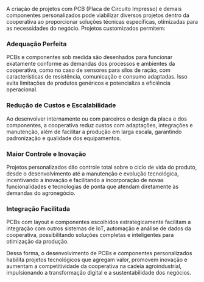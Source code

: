 A criação de projetos com PCB (Placa de Circuito Impresso) e demais componentes personalizados pode viabilizar diversos projetos dentro da cooperativa ao proporcionar soluções técnicas específicas, otimizadas para as necessidades do negócio. Projetos customizados permitem:

### Adequação Perfeita
PCBs e componentes sob medida são desenhados para funcionar exatamente conforme as demandas dos processos e ambientes da cooperativa, como no caso de sensores para silos de ração, com características de resistência, comunicação e consumo adaptadas. Isso evita limitações de produtos genéricos e potencializa a eficiência operacional.

### Redução de Custos e Escalabilidade
Ao desenvolver internamente ou com parceiros o design da placa e dos componentes, a cooperativa reduz custos com adaptações, integrações e manutenção, além de facilitar a produção em larga escala, garantindo padronização e qualidade dos equipamentos.

### Maior Controle e Inovação
Projetos personalizados dão controle total sobre o ciclo de vida do produto, desde o desenvolvimento até a manutenção e evolução tecnológica, incentivando a inovação e facilitando a incorporação de novas funcionalidades e tecnologias de ponta que atendam diretamente às demandas do agronegócio.

### Integração Facilitada
PCBs com layout e componentes escolhidos estrategicamente facilitam a integração com outros sistemas de IoT, automação e análise de dados da cooperativa, possibilitando soluções completas e inteligentes para otimização da produção.

Dessa forma, o desenvolvimento de PCBs e componentes personalizados habilita projetos tecnológicos que agregam valor, promovem inovação e aumentam a competitividade da cooperativa na cadeia agroindustrial, impulsionando a transformação digital e a sustentabilidade dos negócios.
